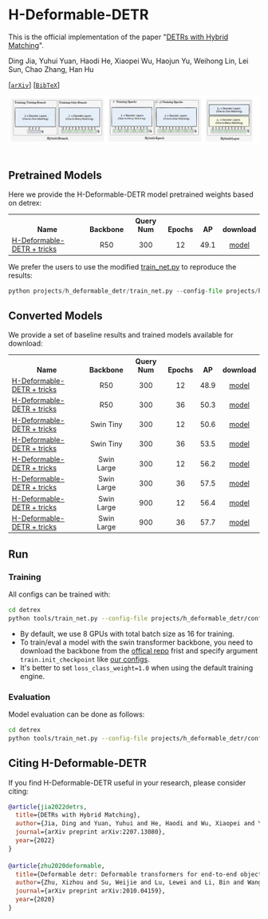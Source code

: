 # H-Deformable-DETR

This is the official implementation of the paper "[DETRs with Hybrid Matching](https://arxiv.org/abs/2207.13080)". 

Ding Jia, Yuhui Yuan, Haodi He, Xiaopei Wu, Haojun Yu, Weihong Lin, Lei Sun, Chao Zhang, Han Hu

[[`arXiv`](https://arxiv.org/abs/2207.13080)] [[`BibTeX`](#citing-h-deformable-detr)]

<div align="center">
  <img src="./assets/h_detr_arch.png"/>
</div><br/>

## Pretrained Models
Here we provide the H-Deformable-DETR model pretrained weights based on detrex:
<table><tbody>
<!-- START TABLE -->
<!-- TABLE HEADER -->
<th valign="bottom">Name</th>
<th valign="bottom">Backbone</th>
<th valign="bottom">Query Num</th>
<th valign="bottom">Epochs</th>
<th valign="bottom">AP</th>
<th valign="bottom">download</th>
<!-- TABLE BODY -->
</tr>
 <tr><td align="left"><a href="configs/h_deformable_detr_r50_two_stage_12ep.py">H-Deformable-DETR + tricks</a></td>
<td align="center">R50</td>
<td align="center">300</td>
<td align="center">12</td>
<td align="center">49.1</td>
<td align="center"><a href="https://github.com/IDEA-Research/detrex-storage/releases/download/v0.4.0/h_deformable_detr_r50_two_stage_12ep_modified_train_net.pth">model</a></td>
</tr>
</tbody></table>

We prefer the users to use the modified [train_net.py](./train_net.py) to reproduce the results:
```python
python projects/h_deformable_detr/train_net.py --config-file projects/h_deformable_detr/configs/path/to/config.py --num-gpus 8
```

## Converted Models

We provide a set of baseline results and trained models available for download:

<table><tbody>
<!-- START TABLE -->
<!-- TABLE HEADER -->
<th valign="bottom">Name</th>
<th valign="bottom">Backbone</th>
<th valign="bottom">Query Num</th>
<th valign="bottom">Epochs</th>
<th valign="bottom">AP</th>
<th valign="bottom">download</th>
<!-- TABLE BODY -->
</tr>
 <tr><td align="left"><a href="configs/h_deformable_detr_r50_two_stage_12ep.py">H-Deformable-DETR + tricks</a></td>
<td align="center">R50</td>
<td align="center">300</td>
<td align="center">12</td>
<td align="center">48.9</td>
<td align="center"><a href="https://github.com/IDEA-Research/detrex-storage/releases/download/v0.2.0/r50_hybrid_branch_lambda1_group6_t1500_dp0_mqs_lft_deformable_detr_plus_iterative_bbox_refinement_plus_plus_two_stage_12eps.pth">model</a></td>
</tr>
</tr>
 <tr><td align="left"><a href="configs/h_deformable_detr_r50_two_stage_36ep.py">H-Deformable-DETR + tricks</a></td>
<td align="center">R50</td>
<td align="center">300</td>
<td align="center">36</td>
<td align="center">50.3</td>
<td align="center"><a href="https://github.com/IDEA-Research/detrex-storage/releases/download/v0.2.0/r50_hybrid_branch_lambda1_group6_t1500_dp0_mqs_lft_deformable_detr_plus_iterative_bbox_refinement_plus_plus_two_stage_36eps.pth">model</a></td>
</tr>
<tr><td align="left"><a href="configs/h_deformable_detr_swin_tiny_two_stage_12ep.py">H-Deformable-DETR + tricks</a></td>
<td align="center">Swin Tiny</td>
<td align="center">300</td>
<td align="center">12</td>
<td align="center">50.6</td>
<td align="center"><a href="https://github.com/IDEA-Research/detrex-storage/releases/download/v0.2.0/swin_tiny_hybrid_branch_lambda1_group6_t1500_dp0_mqs_lft_deformable_detr_plus_iterative_bbox_refinement_plus_plus_two_stage_12eps.pth">model</a></td>
</tr>
</tr>
 <tr><td align="left"><a href="configs/h_deformable_detr_swin_tiny_two_stage_36ep.py">H-Deformable-DETR + tricks</a></td>
<td align="center">Swin Tiny</td>
<td align="center">300</td>
<td align="center">36</td>
<td align="center">53.5</td>
<td align="center"><a href="https://github.com/IDEA-Research/detrex-storage/releases/download/v0.2.0/swin_tiny_hybrid_branch_lambda1_group6_t1500_dp0_mqs_lft_deformable_detr_plus_iterative_bbox_refinement_plus_plus_two_stage_36eps.pth">model</a></td>
</tr>
 <tr><td align="left"><a href="configs/h_deformable_detr_swin_large_two_stage_12ep.py">H-Deformable-DETR + tricks</a></td>
<td align="center">Swin Large</td>
<td align="center">300</td>
<td align="center">12</td>
<td align="center">56.2</td>
<td align="center"><a href="https://github.com/IDEA-Research/detrex-storage/releases/download/v0.2.0/swin_large_hybrid_branch_lambda1_group6_t1500_dp0_mqs_lft_deformable_detr_plus_iterative_bbox_refinement_plus_plus_two_stage_12eps.pth">model</a></td>
</tr>
</tr>
 <tr><td align="left"><a href="configs/h_deformable_detr_swin_large_two_stage_36ep.py">H-Deformable-DETR + tricks</a></td>
<td align="center">Swin Large</td>
<td align="center">300</td>
<td align="center">36</td>
<td align="center">57.5</td>
<td align="center"><a href="https://github.com/IDEA-Research/detrex-storage/releases/download/v0.2.0/drop_path0.5_swin_large_hybrid_branch_lambda1_group6_t1500_dp0_mqs_lft_deformable_detr_plus_iterative_bbox_refinement_plus_plus_two_stage_36eps.pth">model</a></td>
</tr>
</tr>
 <tr><td align="left"><a href="configs/h_deformable_detr_swin_large_two_stage_12ep_900queries.py">H-Deformable-DETR + tricks</a></td>
<td align="center">Swin Large</td>
<td align="center">900</td>
<td align="center">12</td>
<td align="center">56.4</td>
<td align="center"><a href="https://github.com/IDEA-Research/detrex-storage/releases/download/v0.2.0/swin_large_hybrid_branch_lambda1_group6_t1500_n900_dp0_mqs_lft_deformable_detr_plus_iterative_bbox_refinement_plus_plus_two_stage_12eps.pth">model</a></td>
</tr>
</tr>
 <tr><td align="left"><a href="configs/h_deformable_detr_swin_large_two_stage_36ep_900queries.py">H-Deformable-DETR + tricks</a></td>
<td align="center">Swin Large</td>
<td align="center">900</td>
<td align="center">36</td>
<td align="center">57.7</td>
<td align="center"><a href="https://github.com/IDEA-Research/detrex-storage/releases/download/v0.2.0/drop_path0.5_swin_large_hybrid_branch_lambda1_group6_t1500_n900_dp0_mqs_lft_deformable_detr_plus_iterative_bbox_refinement_plus_plus_two_stage_36eps.pth">model</a></td>
</tr>
</tbody></table>



## Run
### Training

All configs can be trained with:

```bash
cd detrex
python tools/train_net.py --config-file projects/h_deformable_detr/configs/path/to/config.py --num-gpus 8
```

* By default, we use 8 GPUs with total batch size as 16 for training.
* To train/eval a model with the swin transformer backbone, you need to download the backbone from the [offical repo](https://github.com/microsoft/Swin-Transformer#main-results-on-imagenet-with-pretrained-models) frist and specify argument `train.init_checkpoint` like [our configs](./configs/h_deformable_detr_swin_tiny_two_stage_12ep.py).
* It's better to set `loss_class_weight=1.0` when using the default training engine.

### Evaluation
Model evaluation can be done as follows:
```bash
cd detrex
python tools/train_net.py --config-file projects/h_deformable_detr/configs/path/to/config.py --eval-only train.init_checkpoint=/path/to/model_checkpoint
```




## Citing H-Deformable-DETR
If you find H-Deformable-DETR useful in your research, please consider citing:

```bibtex
@article{jia2022detrs,
  title={DETRs with Hybrid Matching},
  author={Jia, Ding and Yuan, Yuhui and He, Haodi and Wu, Xiaopei and Yu, Haojun and Lin, Weihong and Sun, Lei and Zhang, Chao and Hu, Han},
  journal={arXiv preprint arXiv:2207.13080},
  year={2022}
}

@article{zhu2020deformable,
  title={Deformable detr: Deformable transformers for end-to-end object detection},
  author={Zhu, Xizhou and Su, Weijie and Lu, Lewei and Li, Bin and Wang, Xiaogang and Dai, Jifeng},
  journal={arXiv preprint arXiv:2010.04159},
  year={2020}
}
```